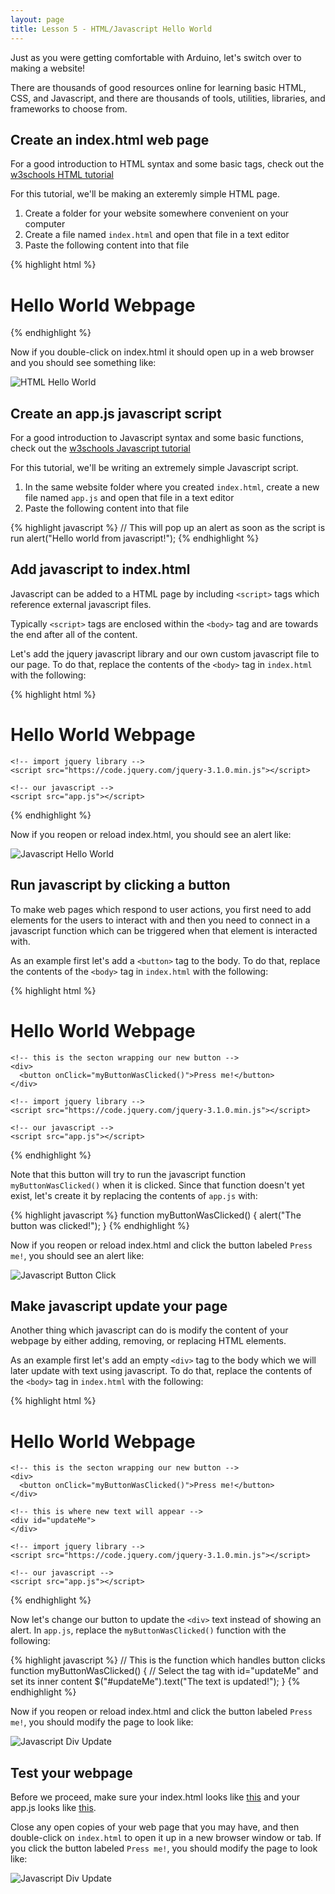 ```yaml
---
layout: page
title: Lesson 5 - HTML/Javascript Hello World
---
```


Just as you were getting comfortable with Arduino, let's switch over to making a website!

There are thousands of good resources online for learning basic HTML, CSS, and Javascript, and there are thousands of tools, utilities, libraries, and frameworks to choose from.


## **Create an index.html web page**

For a good introduction to HTML syntax and some basic tags, check out the [w3schools HTML tutorial](http://www.w3schools.com/html/default.asp)

For this tutorial, we'll be making an exteremly simple HTML page.

1. Create a folder for your website somewhere convenient on your computer
2. Create a file named ```index.html``` and open that file in a text editor
3. Paste the following content into that file

{% highlight html %}
<!DOCTYPE html>
<html>

  <head>
    <title>IoT Web Client</title>
  </head>

  <!-- this is an HTML comment -->
  <body>
    <h1>Hello World Webpage</h1>
  </body>

</html>
{% endhighlight %}

Now if you double-click on index.html it should open up in a web browser and you should see something like: 

![HTML Hello World](html_hello_world.png "HTML Hello World")


## **Create an app.js javascript script**

For a good introduction to Javascript syntax and some basic functions, check out the [w3schools Javascript tutorial](http://www.w3schools.com/js/default.asp)

For this tutorial, we'll be writing an extremely simple Javascript script.

1. In the same website folder where you created ```index.html```, create a new file named ```app.js``` and open that file in a text editor
2. Paste the following content into that file

{% highlight javascript %}
// This will pop up an alert as soon as the script is run
alert("Hello world from javascript!");
{% endhighlight %}


## **Add javascript to index.html**

Javascript can be added to a HTML page by including ```<script>``` tags which reference external javascript files.

Typically ```<script>``` tags are enclosed within the ```<body>``` tag and are towards the end after all of the content.

Let's add the jquery javascript library and our own custom javascript file to our page. To do that, replace the contents of the ```<body>``` tag in ```index.html``` with the following:

{% highlight html %}
  <body>
    <h1>Hello World Webpage</h1>

    <!-- import jquery library -->
    <script src="https://code.jquery.com/jquery-3.1.0.min.js"></script>

    <!-- our javascript -->
    <script src="app.js"></script>
  </body>
{% endhighlight %}

Now if you reopen or reload index.html, you should see an alert like: 

![Javascript Hello World](js_hello_world.png "Javascript Hello World")


## **Run javascript by clicking a button**

To make web pages which respond to user actions, you first need to add elements for the users to interact with and then you need to connect in a javascript function which can be triggered when that element is interacted with.

As an example first let's add a ```<button>``` tag to the body. To do that, replace the contents of the ```<body>``` tag in ```index.html``` with the following:

{% highlight html %}
  <body>
    <h1>Hello World Webpage</h1>

    <!-- this is the secton wrapping our new button -->
    <div>
      <button onClick="myButtonWasClicked()">Press me!</button>
    </div>

    <!-- import jquery library -->
    <script src="https://code.jquery.com/jquery-3.1.0.min.js"></script>

    <!-- our javascript -->
    <script src="app.js"></script>
  </body>
{% endhighlight %}

Note that this button will try to run the javascript function ```myButtonWasClicked()``` when it is clicked. Since that function doesn't yet exist, let's create it by replacing the contents of ```app.js``` with:

{% highlight javascript %}
function myButtonWasClicked() {
  alert("The button was clicked!");
}
{% endhighlight %}

Now if you reopen or reload index.html and click the button labeled ```Press me!```, you should see an alert like: 

![Javascript Button Click](js_button_click.png "Javascript Button Click")


## **Make javascript update your page**

Another thing which javascript can do is modify the content of your webpage by either adding, removing, or replacing HTML elements.

As an example first let's add an empty ```<div>``` tag to the body which we will later update with text using javascript. To do that, replace the contents of the ```<body>``` tag in ```index.html``` with the following:

{% highlight html %}
  <body>
    <h1>Hello World Webpage</h1>

    <!-- this is the secton wrapping our new button -->
    <div>
      <button onClick="myButtonWasClicked()">Press me!</button>
    </div>

    <!-- this is where new text will appear -->
    <div id="updateMe">
    </div>

    <!-- import jquery library -->
    <script src="https://code.jquery.com/jquery-3.1.0.min.js"></script>

    <!-- our javascript -->
    <script src="app.js"></script>
  </body>
{% endhighlight %}

Now let's change our button to update the ```<div>``` text instead of showing an alert. In ```app.js```, replace the ```myButtonWasClicked()``` function with the following:

{% highlight javascript %}
// This is the function which handles button clicks
function myButtonWasClicked() {
  // Select the tag with id="updateMe" and set its inner content
  $("#updateMe").text("The text is updated!");
}
{% endhighlight %}

Now if you reopen or reload index.html and click the button labeled ```Press me!```, you should modify the page to look like: 

![Javascript Div Update](js_div_update.png "Javascript Div Update")


## **Test your webpage**

Before we proceed, make sure your index.html looks like [this](index.html) and your app.js looks like [this](app.js).

Close any open copies of your web page that you may have, and then double-click on ```index.html``` to open it up in a new browser window or tab. If you click the button labeled ```Press me!```, you should modify the page to look like: 

![Javascript Div Update](js_div_update.png "Javascript Div Update")


